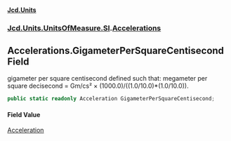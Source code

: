 #### [Jcd.Units](index.md 'index')

### [Jcd.Units.UnitsOfMeasure.SI](Jcd.Units.UnitsOfMeasure.SI.md 'Jcd.Units.UnitsOfMeasure.SI').[Accelerations](Accelerations.md 'Jcd.Units.UnitsOfMeasure.SI.Accelerations')

## Accelerations.GigameterPerSquareCentisecond Field

gigameter per square centisecond defined such that: megameter per square decisecond = Gm/cs² ×
(1000.0)/((1.0/10.0)*(1.0/10.0)).

```csharp
public static readonly Acceleration GigameterPerSquareCentisecond;
```

#### Field Value

[Acceleration](Acceleration.md 'Jcd.Units.UnitTypes.Acceleration')